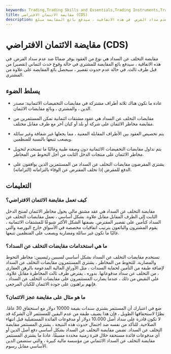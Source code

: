 ```yaml
---
keywords: Trading,Trading Skills and Essentials,Trading Instruments,Trading Skills
title: مقايضة الائتمان الافتراضي (CDS)
description: مقايضة التخلف عن السداد هي نوع من العقود يوفر ضمانًا ضد عدم سداد القرض. في هذه الاتفاقية ، سيدفع بائع المقايضة مبلغ
---
```


# مقايضة الائتمان الافتراضي (CDS)
مقايضة التخلف عن السداد هي نوع من العقود يوفر ضمانًا ضد عدم سداد القرض. في هذه الاتفاقية ، سيدفع بائع المقايضة للمشتري في حالة وقوع حدث ائتماني (تقصير) من قبل طرف ثالث. في حالة عدم حدوث تقصير ، سيحصل بائع المقايضة على علاوة من المشتري.

## يسلط الضوء

- عادة ما تكون هناك ثلاثة أطراف مشتركة في مقايضات التخفيضات الائتمانية: مصدر الدين ، والمشتري ، وبائع مقايضات الائتمان.

- مقايضات التخلف عن السداد هي عقود مشتقات ائتمانية تمكن المستثمرين من مقايضة مخاطر الائتمان على شركة أو بلد أو كيان آخر مع طرف مقابل مختلف.

- يتم تخصيص العقود بين الأطراف المقابلة المعنية ، مما يجعلها غير شفافة وغير سائلة ويصعب تتبعها بالنسبة للمنظمين.

- يتم تداول مقايضات التخفيضات الائتمانية دون وصفة طبية وغالبًا ما تستخدم لتحويل مخاطر الائتمان على منتجات الدخل الثابت من أجل التحوط من المخاطر.

- يشتري المقرضون مقايضات التخلف عن السداد من المستثمرين الذين يوافقون على الدفع للمقرض إذا تخلف المقترض عن الوفاء بالتزاماته (التزاماته).

## التعليمات

### كيف تعمل مقايضة الائتمان الافتراضي؟

مقايضة التخلف عن السداد هي عقد مشتق مالي يحول مخاطر الائتمان لمنتج الدخل الثابت إلى الطرف المقابل مقابل علاوة. بشكل أساسي ، تعمل مقايضات التخلف عن السداد كتأمين على تقصير المقترض. بصفتها الشكل الأكثر شيوعًا للمشتقات الائتمانية ، يقوم المشترون والبائعون بترتيب اتفاقيات مخصصة في الأسواق خارج البورصة والتي غالبًا ما تكون غير سائلة ومضاربة ويصعب على المنظمين تتبعها.

### ما هي استخدامات مقايضات التخلف عن السداد؟

تستخدم مقايضات التخلف عن السداد بشكل أساسي لسببين رئيسيين: مخاطر التحوط والمضاربة. للتحوط من المخاطر ، يشتري المستثمرون مقايضات التخلف عن السداد لإضافة طبقة من التأمين لحماية السندات ، مثل الأوراق المالية المدعومة بالرهن العقاري ، من التخلف عن سداد مدفوعاتها. بدوره ، يفترض طرف ثالث المخاطرة مقابل علاوة. على النقيض من ذلك ، عندما يضارب المستثمرون على مقايضات التخلف عن السداد ، فإنهم يراهنون على جودة الائتمان للكيان المرجعي.

### ما هو مثال على مقايضة عجز الائتمان؟

ضع في اعتبارك أن المستثمر يشتري سندات بقيمة 10000 دولار مع استحقاق 30 عامًا. نظرًا لاستحقاقها الطويل ، فإن هذا يضيف طبقة من عدم اليقين للمستثمر لأن الشركة قد لا تكون قادرة على سداد أصل 10،000 دولار أو مدفوعات الفائدة المستقبلية قبل انتهاء الصلاحية. للتأكد من نفسه ضد احتمال حدوث هذه النتيجة ، يشتري المستثمر مقايضة التخلف عن السداد. تضمن مقايضة التخلف عن السداد بشكل أساسي دفع أصل الدين أو أي مدفوعات فائدة مستحقة خلال فترة زمنية محددة مسبقًا. عادةً ما يشتري المستثمر مقايضة التخلف عن السداد الائتماني من مؤسسة مالية كبيرة ، والتي ستضمن الدين الأساسي مقابل رسوم.

